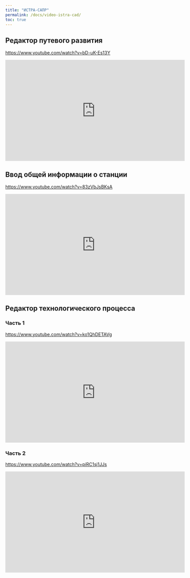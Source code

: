 ```yaml
---
title: "ИСТРА-САПР"
permalink: /docs/video-istra-cad/
toc: true
---
```


## Редактор путевого развития

https://www.youtube.com/watch?v=bD-uK-Es13Y
<iframe width="560" height="315" src="https://www.youtube.com/embed/bD-uK-Es13Y" title="YouTube video player" frameborder="0" allow="accelerometer; autoplay; clipboard-write; encrypted-media; gyroscope; picture-in-picture" allowfullscreen></iframe>

## Ввод общей информации о станции

https://www.youtube.com/watch?v=83zVbJsBKsA
<iframe width="560" height="315" src="https://www.youtube.com/embed/83zVbJsBKsA" title="YouTube video player" frameborder="0" allow="accelerometer; autoplay; clipboard-write; encrypted-media; gyroscope; picture-in-picture" allowfullscreen></iframe>

## Редактор технологического процесса

### Часть 1

https://www.youtube.com/watch?v=ko1QhDETAVg
<iframe width="560" height="315" src="https://www.youtube.com/embed/ko1QhDETAVg" title="YouTube video player" frameborder="0" allow="accelerometer; autoplay; clipboard-write; encrypted-media; gyroscope; picture-in-picture" allowfullscreen></iframe>

### Часть 2

https://www.youtube.com/watch?v=piRC1sj1JJs
<iframe width="560" height="315" src="https://www.youtube.com/embed/piRC1sj1JJs" title="YouTube video player" frameborder="0" allow="accelerometer; autoplay; clipboard-write; encrypted-media; gyroscope; picture-in-picture" allowfullscreen></iframe>
